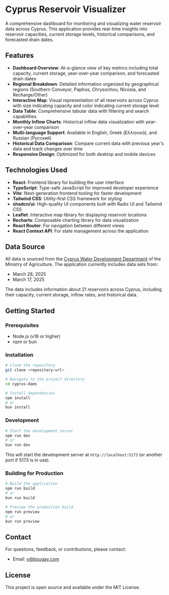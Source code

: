 # Cyprus Reservoir Visualizer

A comprehensive dashboard for monitoring and visualizing water reservoir data across Cyprus. This application provides real-time insights into reservoir capacities, current storage levels, historical comparisons, and forecasted drain dates.

## Features

- **Dashboard Overview**: At-a-glance view of key metrics including total capacity, current storage, year-over-year comparison, and forecasted drain dates
- **Regional Breakdown**: Detailed information organized by geographical regions (Southern Conveyor, Paphos, Chrysochou, Nicosia, and Recharge/Other)
- **Interactive Map**: Visual representation of all reservoirs across Cyprus with size indicating capacity and color indicating current storage level
- **Data Table**: Comprehensive tabular data with filtering and search capabilities
- **Monthly Inflow Charts**: Historical inflow data visualization with year-over-year comparison
- **Multi-language Support**: Available in English, Greek (Ελληνικά), and Russian (Русский)
- **Historical Data Comparison**: Compare current data with previous year's data and track changes over time
- **Responsive Design**: Optimized for both desktop and mobile devices

## Technologies Used

- **React**: Frontend library for building the user interface
- **TypeScript**: Type-safe JavaScript for improved developer experience
- **Vite**: Next-generation frontend tooling for faster development
- **Tailwind CSS**: Utility-first CSS framework for styling
- **shadcn/ui**: High-quality UI components built with Radix UI and Tailwind CSS
- **Leaflet**: Interactive map library for displaying reservoir locations
- **Recharts**: Composable charting library for data visualization
- **React Router**: For navigation between different views
- **React Context API**: For state management across the application

## Data Source

All data is sourced from the [Cyprus Water Development Department](https://www.moa.gov.cy/moa/wdd/Wdd.nsf/page18_en/page18_en?opendocument) of the Ministry of Agriculture. The application currently includes data sets from:

- March 28, 2025
- March 17, 2025

The data includes information about 21 reservoirs across Cyprus, including their capacity, current storage, inflow rates, and historical data.

## Getting Started

### Prerequisites

- Node.js (v16 or higher)
- npm or bun

### Installation

```bash
# Clone the repository
git clone <repository-url>

# Navigate to the project directory
cd cyprus-dams

# Install dependencies
npm install
# or
bun install
```

### Development

```bash
# Start the development server
npm run dev
# or
bun run dev
```

This will start the development server at `http://localhost:5173` (or another port if 5173 is in use).

### Building for Production

```bash
# Build the application
npm run build
# or
bun run build

# Preview the production build
npm run preview
# or
bun run preview
```

## Contact

For questions, feedback, or contributions, please contact:

- Email: [v@bougay.com](mailto:v@bougay.com)

## License

This project is open source and available under the MIT License.

